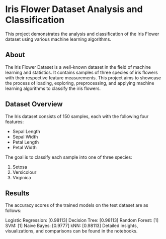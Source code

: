 # Iris Flower Dataset Analysis and Classification

This project demonstrates the analysis and classification of the Iris Flower dataset using various machine learning algorithms.


## About

The Iris Flower Dataset is a well-known dataset in the field of machine learning and statistics. It contains samples of three species of iris flowers with their respective feature measurements. This project aims to showcase the process of loading, exploring, preprocessing, and applying machine learning algorithms to classify the iris flowers.

## Dataset Overview

The Iris dataset consists of 150 samples, each with the following four features:
- Sepal Length
- Sepal Width
- Petal Length
- Petal Width

The goal is to classify each sample into one of three species:
1. Setosa
2. Versicolour
3. Virginica

## Results
The accuracy scores of the trained models on the test dataset are as follows:

Logistic Regression: [0.98113]
Decision Tree: [0.98113]
Random Forest: [1]
SVM: [1]
Naive Bayes: [0.9777]
kNN: [0.98113]
Detailed insights, visualizations, and comparisons can be found in the notebooks.
